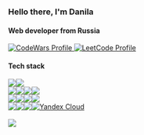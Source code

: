 <article>
  <h3>Hello there, I'm Danila</h3>
  <h4>Web developer from Russia</h4>
  <a href="https://www.codewars.com/users/FrostFree">
     <img title="CodeWars Profile"
          src="https://www.codewars.com/users/FrostFree/badges/small" />
  </a>
  <a href="https://leetcode.com/Fr0stFree/">
     <img title="LeetCode Profile"
          src="https://img.shields.io/badge/dynamic/json?style=social&labelColor=black&color=%23ffa116&label=LeetCode&query=solved&url=https%3A%2F%2Fleetcode-badge.vercel.app%2Fapi%2Fusers%2FFr0stFree&logo=leetcode&logoColor=yellow" />
  </a>
</article>

<article>
  <h4>Tech stack</h4>
  <div style="display: flex">
    <a href="https://www.python.org/">
      <img src="https://img.shields.io/badge/python-3670A0?style=for-the-badge&logo=python&logoColor=ffdd54" />
    </a>
    <a href="https://developer.mozilla.org/en-US/docs/Web/JavaScript">
      <img src="https://img.shields.io/badge/javascript-%23323330.svg?style=for-the-badge&logo=javascript&logoColor=%23F7DF1E" />
    </a>
  </div>
  <div style="display: flex">
    <a href="https://fastapi.tiangolo.com/">
      <img src="https://img.shields.io/badge/FastAPI-005571?style=for-the-badge&logo=fastapi" />
    </a>
    <a href="https://www.djangoproject.com/">
      <img src="https://img.shields.io/badge/Django-092E20?style=for-the-badge&logo=django&logoColor=green" />
    </a>
    <a href="https://react.dev/">
      <img src="https://img.shields.io/badge/react-%2320232a.svg?style=for-the-badge&logo=react&logoColor=%2361DAFB" />
    </a>
    <a href="https://nodejs.org/en">
      <img src="https://img.shields.io/badge/node.js-6DA55F?style=for-the-badge&logo=node.js&logoColor=white" />
    </a>
  </div>
  <div style="display: flex">
    <a href="https://www.postgresql.org/">
      <img src="https://img.shields.io/badge/postgres-%23316192.svg?style=for-the-badge&logo=postgresql&logoColor=white" />
    </a>
    <a href="https://www.mongodb.com/">
      <img src="https://img.shields.io/badge/MongoDB-%234ea94b.svg?style=for-the-badge&logo=mongodb&logoColor=white" />
    </a>
    <a href="https://redis.io/">
      <img src="https://img.shields.io/badge/redis-%23DD0031.svg?style=for-the-badge&logo=redis&logoColor=white" />
    </a>
    <a href="https://www.rabbitmq.com/">
      <img src="https://img.shields.io/badge/Rabbitmq-FF6600?style=for-the-badge&logo=rabbitmq&logoColor=white" />
    </a>
  </div>
  <div style="display: flex">
    <a href="https://ubuntu.com/">
      <img src="https://img.shields.io/badge/Ubuntu-E95420?style=for-the-badge&logo=ubuntu&logoColor=white" />
    </a>
    <a href="https://www.nginx.com/">
      <img src="https://img.shields.io/badge/nginx-%23009639.svg?style=for-the-badge&logo=nginx&logoColor=white" />
    </a>
    <a href="https://www.docker.com/">
      <img src="https://img.shields.io/badge/docker-%230db7ed.svg?style=for-the-badge&logo=docker&logoColor=white" />
    </a>
    <a href="https://cloud.yandex.com/en-ru">
       <img title="Yandex Cloud"
            src="https://img.shields.io/badge/yandex-%23FF0000.svg?&style=for-the-badge&logo=yandex&logoColor=white" />
    </a>
  </div>
</article>

<br>
<article>
  <img src="https://github-readme-stats.vercel.app/api/top-langs/?username=fr0stfree&theme=blue-green" />
</article>
